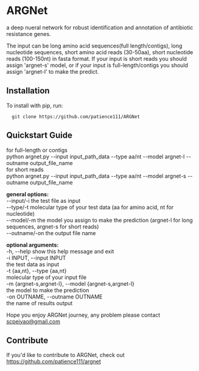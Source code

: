 ARGNet
======
a deep nueral network for robust identification and annotation of antibiotic resistance genes.

The input can be long amino acid sequences(full length/contigs), long nucleotide sequences, 
short amino acid reads (30-50aa), short nucleotide reads (100-150nt) in fasta format.
If your input is short reads you should assign 'argnet-s' model, or if your input is full-length/contigs
you should assign 'argnet-l' to make the predict.

Installation
------------

  To install with pip, run:

      git clone https://github.com/patience111/ARGNet

Quickstart Guide
----------------
  for full-length or contigs</br>
      python argnet.py --input input_path_data --type aa/nt --model argnet-l  --outname output_file_name </br>
  for short reads</br>
      python argnet.py --input input_path_data --type aa/nt --model argnet-s  --outname output_file_name </br>
    
**general options:**</br>
     --input/-i		the test file as input </br>
     --type/-t		molecular type of your test data (aa for amino acid, nt for nucleotide)</br>
     --model/-m		the model you assign to make the prediction (argnet-l for long sequences, argnet-s for short reads) </br>
     --outname/-on	the output file name </br>

**optional arguments:**</br>
  -h, --help            show this help message and exit</br>
  -i INPUT, --input INPUT </br>
                        the test data as input </br>
  -t {aa,nt}, --type {aa,nt} </br>
                        molecular type of your input file </br>
  -m {argnet-s,argnet-l}, --model {argnet-s,argnet-l} </br>
                        the model to make the prediction </br>
  -on OUTNAME, --outname OUTNAME </br>
                        the name of results output </br>

Hope you enjoy ARGNet journey, any problem please contact scpeiyao@gmail.com </br>

Contribute
----------

If you'd like to contribute to ARGNet, check out https://github.com/patience111/argnet
